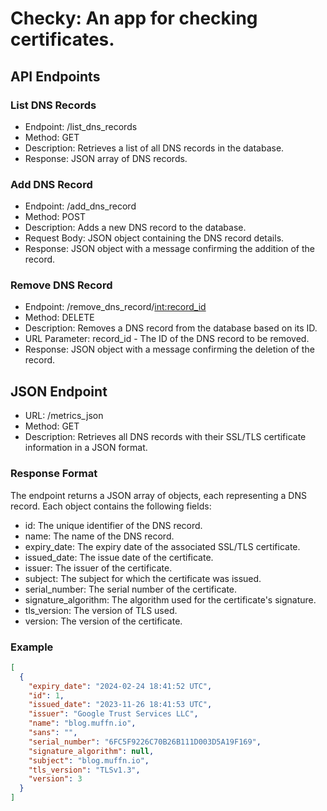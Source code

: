 # Checky: An app for checking certificates.

## API Endpoints

### List DNS Records

* Endpoint: /list_dns_records
* Method: GET
* Description: Retrieves a list of all DNS records in the database.
* Response: JSON array of DNS records.

### Add DNS Record

* Endpoint: /add_dns_record
* Method: POST
* Description: Adds a new DNS record to the database.
* Request Body: JSON object containing the DNS record details.
* Response: JSON object with a message confirming the addition of the record.

### Remove DNS Record

* Endpoint: /remove_dns_record/<int:record_id>
* Method: DELETE
* Description: Removes a DNS record from the database based on its ID.
* URL Parameter: record_id - The ID of the DNS record to be removed.
* Response: JSON object with a message confirming the deletion of the record.

## JSON Endpoint

* URL: /metrics_json
* Method: GET
* Description: Retrieves all DNS records with their SSL/TLS certificate information in a JSON format.

### Response Format

The endpoint returns a JSON array of objects, each representing a DNS record. Each object contains the following fields:

* id: The unique identifier of the DNS record.
* name: The name of the DNS record.
* expiry_date: The expiry date of the associated SSL/TLS certificate.
* issued_date: The issue date of the certificate.
* issuer: The issuer of the certificate.
* subject: The subject for which the certificate was issued.
* serial_number: The serial number of the certificate.
* signature_algorithm: The algorithm used for the certificate's signature.
* tls_version: The version of TLS used.
* version: The version of the certificate.

### Example

```json
[
  {
    "expiry_date": "2024-02-24 18:41:52 UTC",
    "id": 1,
    "issued_date": "2023-11-26 18:41:53 UTC",
    "issuer": "Google Trust Services LLC",
    "name": "blog.muffn.io",
    "sans": "",
    "serial_number": "6FC5F9226C70B26B111D003D5A19F169",
    "signature_algorithm": null,
    "subject": "blog.muffn.io",
    "tls_version": "TLSv1.3",
    "version": 3
  }
]

```